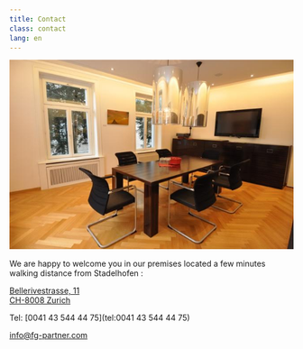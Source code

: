 ```yaml
---
title: Contact
class: contact
lang: en
---
```

<img src="/assets/img/bureau.jpg" class="portrait_bureau"/>

We are happy to welcome you in our premises located a few minutes walking
distance from Stadelhofen :

[Bellerivestrasse, 11<br/>
CH-8008	Zurich](https://goo.gl/maps/wznvXayMz1R2)

Tel: [0041 43 544 44 75](tel:0041 43 544 44 75)

[info@fg-partner.com](mail:info@fg-partner.com)
